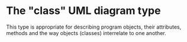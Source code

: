 # The "class" UML diagram type

This type is appropriate for describing program objects, their attributes, methods and the way objects (classes) interrelate to one another.



